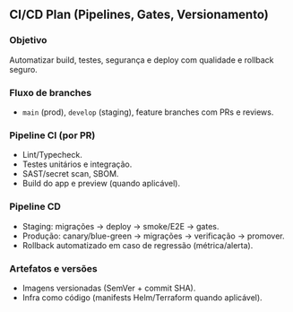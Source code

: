 ## CI/CD Plan (Pipelines, Gates, Versionamento)

### Objetivo
Automatizar build, testes, segurança e deploy com qualidade e rollback seguro.

### Fluxo de branches
- `main` (prod), `develop` (staging), feature branches com PRs e reviews.

### Pipeline CI (por PR)
- Lint/Typecheck.
- Testes unitários e integração.
- SAST/secret scan, SBOM.
- Build do app e preview (quando aplicável).

### Pipeline CD
- Staging: migrações -> deploy -> smoke/E2E -> gates.
- Produção: canary/blue-green -> migrações -> verificação -> promover.
- Rollback automatizado em caso de regressão (métrica/alerta).

### Artefatos e versões
- Imagens versionadas (SemVer + commit SHA).
- Infra como código (manifests Helm/Terraform quando aplicável).


